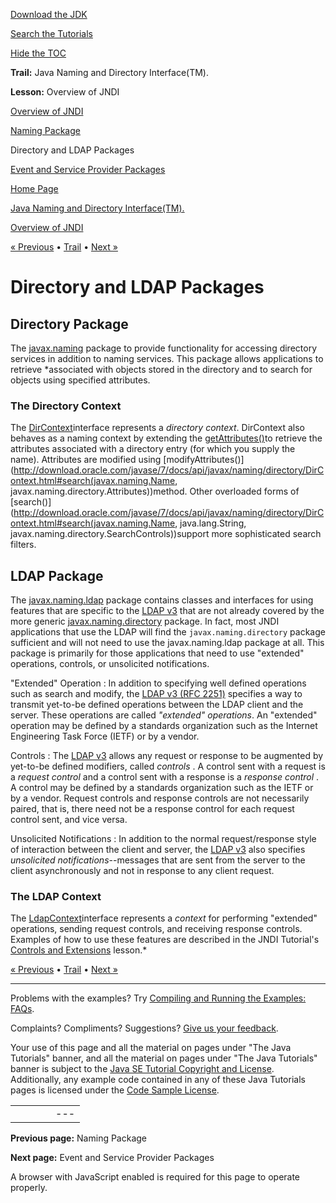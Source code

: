 [Download
the JDK](http://java.sun.com/javase/6/download.jsp)
  
[Search the
Tutorials](../../search.html)
  
[Hide the TOC](javascript:toggleLeft())

**Trail:** Java Naming and Directory Interface(TM).
  
**Lesson:** Overview of JNDI

[Overview of JNDI](index.html)

[Naming Package](naming.html)

Directory and LDAP Packages

[Event and Service Provider Packages](event.html)

[Home Page](../../index.html)
>
[Java Naming and Directory Interface(TM).](../index.html)
>
[Overview of JNDI](index.html)

[« Previous](naming.html) • [Trail](../TOC.html) • [Next »](event.html)

# Directory and LDAP Packages

## Directory Package

The
[javax.naming](http://download.oracle.com/javase/7/docs/api/javax/naming/package-summary.html) 
package to provide functionality for accessing directory services
in addition to naming services.
This package allows applications to retrieve  *associated with
objects stored in the directory and to search for objects using specified
attributes.

### The Directory Context

The
[DirContext](http://download.oracle.com/javase/7/docs/api/javax/naming/directory/DirContext.html )interface represents a *directory context*.
DirContext also behaves as a naming context by extending the
[getAttributes()](http://download.oracle.com/javase/7/docs/api/javax/naming/directory/DirContext.html#getAttributes(javax.naming.Name) )to retrieve the attributes associated with a directory entry
(for which you supply the name). Attributes are modified using
[modifyAttributes()](http://download.oracle.com/javase/7/docs/api/javax/naming/directory/DirContext.html#search(javax.naming.Name, javax.naming.directory.Attributes))method. Other overloaded forms of
[search()](http://download.oracle.com/javase/7/docs/api/javax/naming/directory/DirContext.html#search(javax.naming.Name, java.lang.String, javax.naming.directory.SearchControls))support more sophisticated search filters.

## LDAP Package

The
[javax.naming.ldap](http://download.oracle.com/javase/7/docs/api/javax/naming/ldap/package-summary.html ) package contains classes and interfaces for using features that are
specific to the [LDAP v3](http://ietf.org/rfc/rfc2251.txt) that are not already
covered by the more generic
[javax.naming.directory](http://download.oracle.com/javase/7/docs/api/javax/naming/directory/package-summary.html) package.
In fact, most JNDI applications that use the LDAP will find the `javax.naming.directory`
package sufficient and will not need to use the javax.naming.ldap
package at all. This package is primarily for those applications that need
to use "extended" operations, controls, or unsolicited notifications.

"Extended" Operation
:   In addition to specifying well defined operations such as search and
    modify, the [LDAP v3 (RFC 2251)](http://ietf.org/rfc/rfc2251.txt) specifies
    a way to transmit yet-to-be defined operations between the LDAP client and
    the server. These operations are called *"extended" operations*. An
    "extended" operation may be defined by a standards organization such as the
    Internet Engineering Task Force (IETF) or by a vendor.

Controls
:   The [LDAP v3](http://ietf.org/rfc/rfc2251.txt) allows any request or
    response to be augmented by yet-to-be defined modifiers, called *controls*
    . A control sent with a request is a *request control* and a control
    sent with a response is a *response control* . A control may be defined
    by a standards organization such as the IETF or by a vendor. Request controls
    and response controls are not necessarily paired, that is, there need not
    be a response control for each request control sent, and vice versa.

Unsolicited Notifications
:   In addition to the normal request/response style of interaction between
    the client and server, the [LDAP v3](http://ietf.org/rfc/rfc2251.txt) also specifies
    *unsolicited notifications*--messages that are sent from the
    server to the client asynchronously and not in response to any client request.

### The LDAP Context

The
[LdapContext](http://download.oracle.com/javase/7/docs/api/javax/naming/ldap/LdapContext.html )interface represents a *context* for performing "extended"
operations, sending request controls, and receiving response controls. Examples
of how to use these features are described in the JNDI Tutorial's
[Controls and Extensions](http://java.sun.com/products/jndi/tutorial/ldap/ext/index.html ) lesson.*

[« Previous](naming.html)
•
[Trail](../TOC.html)
•
[Next »](event.html)

---

Problems with the examples? Try [Compiling and Running
the Examples: FAQs](../../information/run-examples.html).
  
Complaints? Compliments? Suggestions? [Give
us your feedback](http://download.oracle.com/javase/feedback.html).

Your use of this page and all the material on pages under "The Java Tutorials" banner,
and all the material on pages under "The Java Tutorials" banner is subject to the [Java SE Tutorial Copyright
and License](../../information/license.html).
Additionally, any example code contained in any of these Java
Tutorials pages is licensed under the
[Code
Sample License](http://developers.sun.com/license/berkeley_license.html).

|  |  |  |  |  |
| --- | --- | --- | --- | --- |
| |  |  | | --- | --- | | duke image | Oracle logo | | [About Oracle](http://www.oracle.com/us/corporate/index.html) | [Oracle Technology Network](http://www.oracle.com/technology/index.html) | [Terms of Service](https://www.samplecode.oracle.com/servlets/CompulsoryClickThrough?type=TermsOfService) | Copyright © 1995, 2011 Oracle and/or its affiliates. All rights reserved. |

**Previous page:** Naming Package
  
**Next page:** Event and Service Provider Packages




A browser with JavaScript enabled is required for this page to operate properly.